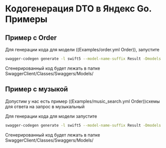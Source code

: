 # Кодогенерация DTO в Яндекс Go. Примеры

## Пример с Order

Для генерации кода для модели ((Examples/order.yml Order)), запустите 

```bash
swagger-codegen generate -l swift5 --model-name-suffix Result -Dmodels -i Examples/order.yml -t Templates/
```
Сгенерированный код будет лежать в папке SwaggerClient/Classes/Swaggers/Models/

## Пример с музыкой

Допустим у нас есть пример ((Examples/music_search.yml Order))схемы для ответа на запрос в музыкальный 

Для генерации кода для модели запустите 

```bash
swagger-codegen generate -l swift5 --model-name-suffix Result -Dmodels -i Examples/music_search.yml -t Templates/
```

Сгенерированный код будет лежать в папке SwaggerClient/Classes/Swaggers/Models/
